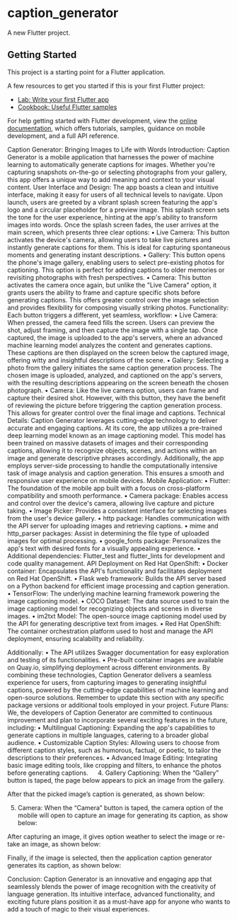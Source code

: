 # caption_generator

A new Flutter project.

## Getting Started

This project is a starting point for a Flutter application.

A few resources to get you started if this is your first Flutter project:

- [Lab: Write your first Flutter app](https://docs.flutter.dev/get-started/codelab)
- [Cookbook: Useful Flutter samples](https://docs.flutter.dev/cookbook)

For help getting started with Flutter development, view the
[online documentation](https://docs.flutter.dev/), which offers tutorials,
samples, guidance on mobile development, and a full API reference.


Caption Generator: Bringing Images to Life with Words
Introduction:
Caption Generator is a mobile application that harnesses the power of machine learning to automatically generate captions for images. Whether you're capturing snapshots on-the-go or selecting photographs from your gallery, this app offers a unique way to add meaning and context to your visual content.
User Interface and Design:
The app boasts a clean and intuitive interface, making it easy for users of all technical levels to navigate. Upon launch, users are greeted by a vibrant splash screen featuring the app's logo and a circular placeholder for a preview image. This splash screen sets the tone for the user experience, hinting at the app's ability to transform images into words.
Once the splash screen fades, the user arrives at the main screen, which presents three clear options:
•	Live Camera: This button activates the device's camera, allowing users to take live pictures and instantly generate captions for them. This is ideal for capturing spontaneous moments and generating instant descriptions.
•	Gallery: This button opens the phone's image gallery, enabling users to select pre-existing photos for captioning. This option is perfect for adding captions to older memories or revisiting photographs with fresh perspectives.
•	Camera: This button activates the camera once again, but unlike the "Live Camera" option, it grants users the ability to frame and capture specific shots before generating captions. This offers greater control over the image selection and provides flexibility for composing visually striking photos.
Functionality:
Each button triggers a different, yet seamless, workflow:
•	Live Camera: When pressed, the camera feed fills the screen. Users can preview the shot, adjust framing, and then capture the image with a single tap. Once captured, the image is uploaded to the app's servers, where an advanced machine learning model analyzes the content and generates captions. These captions are then displayed on the screen below the captured image, offering witty and insightful descriptions of the scene.
•	Gallery: Selecting a photo from the gallery initiates the same caption generation process. The chosen image is uploaded, analyzed, and captioned on the app's servers, with the resulting descriptions appearing on the screen beneath the chosen photograph.
•	Camera: Like the live camera option, users can frame and capture their desired shot. However, with this button, they have the benefit of reviewing the picture before triggering the caption generation process. This allows for greater control over the final image and captions.
Technical Details:
Caption Generator leverages cutting-edge technology to deliver accurate and engaging captions. At its core, the app utilizes a pre-trained deep learning model known as an image captioning model. This model has been trained on massive datasets of images and their corresponding captions, allowing it to recognize objects, scenes, and actions within an image and generate descriptive phrases accordingly. Additionally, the app employs server-side processing to handle the computationally intensive task of image analysis and caption generation. This ensures a smooth and responsive user experience on mobile devices.
Mobile Application:
•	Flutter: The foundation of the mobile app built with a focus on cross-platform compatibility and smooth performance.
•	Camera package: Enables access and control over the device's camera, allowing live capture and picture taking.
•	Image Picker: Provides a consistent interface for selecting images from the user's device gallery.
•	http package: Handles communication with the API server for uploading images and retrieving captions.
•	mime and http_parser packages: Assist in determining the file type of uploaded images for optimal processing.
•	google_fonts package: Personalizes the app's text with desired fonts for a visually appealing experience.
•	Additional dependencies: Flutter_test and flutter_lints for development and code quality management.
API Deployment on Red Hat OpenShift:
•	Docker container: Encapsulates the API's functionality and facilitates deployment on Red Hat OpenShift.
•	Flask web framework: Builds the API server based on a Python backend for efficient image processing and caption generation.
•	TensorFlow: The underlying machine learning framework powering the image captioning model.
•	COCO Dataset: The data source used to train the image captioning model for recognizing objects and scenes in diverse images.
•	im2txt Model: The open-source image captioning model used by the API for generating descriptive text from images.
•	Red Hat OpenShift: The container orchestration platform used to host and manage the API deployment, ensuring scalability and reliability.
 
 
Additionally:
•	The API utilizes Swagger documentation for easy exploration and testing of its functionalities.
•	Pre-built container images are available on Quay.io, simplifying deployment across different environments.
By combining these technologies, Caption Generator delivers a seamless experience for users, from capturing images to generating insightful captions, powered by the cutting-edge capabilities of machine learning and open-source solutions.
Remember to update this section with any specific package versions or additional tools employed in your project.
Future Plans:
We, the developers of Caption Generator are committed to continuous improvement and plan to incorporate several exciting features in the future, including:
•	Multilingual Captioning: Expanding the app's capabilities to generate captions in multiple languages, catering to a broader global audience.
•	Customizable Caption Styles: Allowing users to choose from different caption styles, such as humorous, factual, or poetic, to tailor the descriptions to their preferences.
•	Advanced Image Editing: Integrating basic image editing tools, like cropping and filters, to enhance the photos before generating captions.
  
4.	Gallery Captioning: 
When the “Gallery” button is taped, the page below appears to pick an image from the gallery.
 
After that the picked image’s caption is generated, as shown below:
 
5.	Camera:
When the “Camera” button is taped, the camera option of the mobile will open to capture an image for generating its caption, as show below:
 
After capturing an image, it gives option weather to select the image or re-take an image, as shown below:
 
Finally, if the image is selected, then the application caption generator generates its caption, as shown below:
 
Conclusion:
Caption Generator is an innovative and engaging app that seamlessly blends the power of image recognition with the creativity of language generation. Its intuitive interface, advanced functionality, and exciting future plans position it as a must-have app for anyone who wants to add a touch of magic to their visual experiences.
